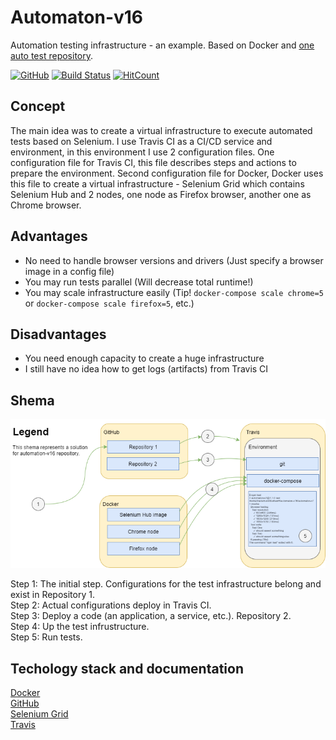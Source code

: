 # Automaton-v16
Automation testing infrastructure - an example. Based on Docker and [one auto test repository](https://github.com/BurhanH/automaton-v7).

[![GitHub](https://img.shields.io/github/license/mashape/apistatus.svg)](https://github.com/BurhanH/automaton-v16/blob/master/LICENSE)
[![Build Status](https://travis-ci.org/BurhanH/automaton-v16.svg?branch=master)](https://travis-ci.org/BurhanH/automaton-v16)
[![HitCount](http://hits.dwyl.com/BurhanH/automaton-v16.svg)](http://hits.dwyl.com/BurhanH/automaton-v16)

## Concept
The main idea was to create a virtual infrastructure to execute automated tests based on Selenium.
I use Travis CI as a CI/CD service and environment, in this environment I use 2 configuration files. One configuration file for Travis CI, this file describes steps and actions to prepare the environment. Second configuration file for Docker, Docker uses this file to create a virtual infrastructure - Selenium Grid which contains Selenium Hub and 2 nodes, one node as Firefox browser, another one as Chrome browser.

## Advantages
- No need to handle browser versions and drivers (Just specify a browser image in a config file)
- You may run tests parallel (Will decrease total runtime!)
- You may scale infrastructure easily (Tip! `docker-compose scale chrome=5` or `docker-compose scale firefox=5`, etc.)

## Disadvantages
- You need enough capacity to create a huge infrastructure
- I still have no idea how to get logs (artifacts) from Travis CI

## Shema
![alt text](automation_v16.png "Shema automation-v16") <br>

Step 1: The initial step. Configurations for the test infrastructure belong and exist in Repository 1. <br>
Step 2: Actual configurations deploy in Travis CI. <br>
Step 3: Deploy a code (an application, a service, etc.). Repository 2. <br>
Step 4: Up the test infrustructure. <br>
Step 5: Run tests. <br>

## Techology stack and documentation
[Docker](https://docs.docker.com/compose/) <br>
[GitHub](https://help.github.com/en) <br>
[Selenium Grid](https://www.selenium.dev/documentation/en/grid/) <br>
[Travis](https://docs.travis-ci.com/) <br>

